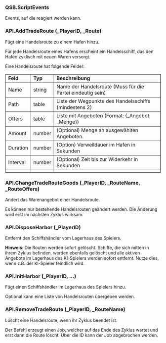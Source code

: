 ### QSB.ScriptEvents

Events, auf die reagiert werden kann.

### API.AddTradeRoute (_PlayerID, _Route)

Fügt eine Handelsroute zu einem Hafen hinzu.

 Für jede Handelsroute eines Hafens erscheint ein Handelsschiff, das den Hafen
 zyklisch mit neuen Waren versorgt.

 Eine Handelsroute hat folgende Felder:
 <table border="1">
 <tr>
 <td><b>Feld</b></td>
 <td><b>Typ</b></td>
 <td><b>Beschreibung</b></td>
 </tr>
 <tr>
 <td>Name</td>
 <td>string</td>
 <td>Name der Handelsroute (Muss für die Partei eindeutig sein)</td>
 </tr>
 <tr>
 <td>Path</td>
 <td>table</td>
 <td>Liste der Wegpunkte des Handelsschiffs (mindestens 2)</td>
 </tr>
 <tr>
 <td>Offers</td>
 <td>table</td>
 <td>Liste mit Angeboten (Format: {_Angebot, _Menge})</td>
 </tr>
 <tr>
 <td>Amount</td>
 <td>number</td>
 <td>(Optional) Menge an ausgewählten Angeboten.</td>
 </tr>
 <tr>
 <td>Duration</td>
 <td>number</td>
 <td>(Option) Verweildauer im Hafen in Sekunden</td>
 </tr>
 <tr>
 <td>Interval</td>
 <td>number</td>
 <td>(Optional) Zeit bis zur Widerkehr in Sekunden</td>
 </tr>
 <tr>
 <td></td>
 <td></td>
 <td></td>
 </tr>
 </table>


### API.ChangeTradeRouteGoods (_PlayerID, _RouteName, _RouteOffers)

Andert das Warenangebot einer Handelsroute.

 Es können nur bestehende Handelsrouten geändert werden. Die Änderung wird
 erst im nächsten Zyklus wirksam.


### API.DisposeHarbor (_PlayerID)

Entfernt den Schiffshändler vom Lagerhaus des Spielers.

 <b>Hinweis</b>: Die Routen werden sofort gelöscht. Schiffe, die sich mitten
 in ihrem Zyklus befinden, werden ebenfalls gelöscht und alle aktiven Angebote
 im Lagerhaus des KI-Spielers werden sofort entfernt. Nutze dies, wenn z.B.
 der KI-Spieler feindlich wird.


### API.InitHarbor (_PlayerID, ...)

Fügt einen Schiffshändler im Lagerhaus des Spielers hinzu.

 Optional kann eine Liste von Handelsrouten übergeben werden.


### API.RemoveTradeRoute (_PlayerID, _RouteName)

Löscht eine Handelsroute, wenn ihr Zyklus beendet ist.

 Der Befehl erzeugt einen Job, welcher auf das Ende des Zyklus wartet und
 erst dann die Route löscht. Über die ID kann der Job abgebrochen werden.



